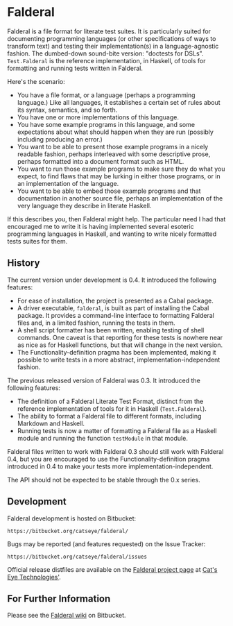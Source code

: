 Falderal
========

Falderal is a file format for literate test suites.  It is particularly
suited for documenting programming languages (or other specifications of
ways to transform text) and testing their implementation(s) in a
language-agnostic fashion.  The dumbed-down sound-bite version: "doctests
for DSLs".  `Test.Falderal` is the reference implementation, in Haskell,
of tools for formatting and running tests written in Falderal.

Here's the scenario:

* You have a file format, or a language (perhaps a programming language.)
  Like all languages, it establishes a certain set of rules about its
  syntax, semantics, and so forth.
* You have one or more implementations of this language.
* You have some example programs in this language, and some expectations
  about what should happen when they are run (possibly including producing
  an error.)
* You want to be able to present those example programs in a nicely readable
  fashion, perhaps interleaved with some descriptive prose, perhaps
  formatted into a document format such as HTML.
* You want to run those example programs to make sure they do what you
  expect, to find flaws that may be lurking in either those programs, or in
  an implementation of the language.
* You want to be able to embed those example programs and that documentation
  in another source file, perhaps an implementation of the very language
  they describe in literate Haskell.

If this describes you, then Falderal might help.  The particular need I had
that encouraged me to write it is having implemented several esoteric
programming languages in Haskell, and wanting to write nicely formatted
tests suites for them.

History
-------

The current version under development is 0.4.  It introduced the
following features:

* For ease of installation, the project is presented as a Cabal package.
* A driver executable, `falderal`, is built as part of installing the
  Cabal package.  It provides a command-line interface to formatting
  Falderal files and, in a limited fashion, running the tests in them.
* A shell script formatter has been written, enabling testing of shell
  commands.  One caveat is that reporting for these tests is nowhere near
  as nice as for Haskell functions, but that will change in the next version.
* The Functionality-definition pragma has been implemented, making it
  possible to write tests in a more abstract, implementation-independent
  fashion.

The previous released version of Falderal was 0.3.  It introduced the
following features:

* The definition of a Falderal Literate Test Format, distinct from the
  reference implementation of tools for it in Haskell (`Test.Falderal`).
* The ability to format a Falderal file to different formats, including
  Markdown and Haskell.
* Running tests is now a matter of formatting a Falderal file as a Haskell
  module and running the function `testModule` in that module.

Falderal files written to work with Falderal 0.3 should still work with
Falderal 0.4, but you are encouraged to use the Functionality-definition
pragma introduced in 0.4 to make your tests more implementation-independent.

The API should not be expected to be stable through the 0.x series.

Development
-----------

Falderal development is hosted on Bitbucket:

    https://bitbucket.org/catseye/falderal/

Bugs may be reported (and features requested) on the Issue Tracker:

    https://bitbucket.org/catseye/falderal/issues

Official release distfiles are available on the
[Falderal project page](http://catseye.tc/projects/falderal/) at
[Cat's Eye Technologies'](http://catseye.tc/).

For Further Information
-----------------------

Please see the [Falderal wiki](https://bitbucket.org/catseye/falderal/wiki/)
on Bitbucket.
